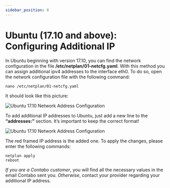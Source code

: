 ```yaml
---
sidebar_position: 6
---
```


# Ubuntu (17.10 and above): Configuring Additional IP

In Ubuntu beginning with version 17.10, you can find the network configuration in the file **/etc/netplan/01-netcfg.yaml**. With this method you can assign additional ipv4 addresses to the interface eth0. 
To do so, open the network configuration file with the following command:

```nano /etc/netplan/01-netcfg.yaml```

It should look like this picture:

![Ubuntu 17.10 Network Address Configuration](/img/products/additional-ips/howto/ubuntu17.10-config/IP-additional-Ubuntu-newer-versions-1.png)


To add additional IP addresses to Ubuntu, just add a new line to the **“addresses:”** section. It’s important to keep the correct format!

![Ubuntu 17.10 Network Address Configuration](/img/products/additional-ips/howto/ubuntu17.10-config/IP-additional-Ubuntu-newer-versions-2.png)

The red framed IP address is the added one. To apply the changes, please enter the following commands:

```
netplan apply
reboot
```

*If you are a Contabo customer*, you will find all the necessary values in the email Contabo sent you. *Otherwise*, contact your provider regarding your additional IP address.